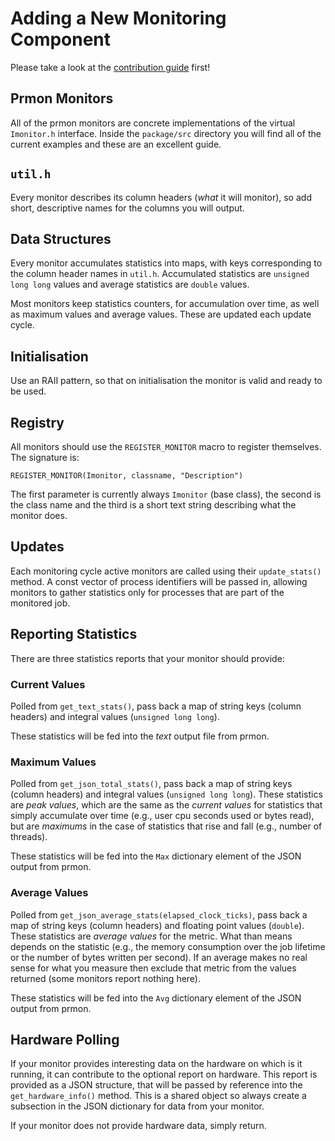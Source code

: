 # Adding a New Monitoring Component

Please take a look at the [contribution guide](CONTRIBUTING.md) first!

## Prmon Monitors

All of the prmon monitors are concrete implementations of the virtual
`Imonitor.h` interface. Inside the `package/src` directory you will find all of
the current examples and these are an excellent guide.

## `util.h`

Every monitor describes its column headers (*what* it will monitor), so add
short, descriptive names for the columns you will output.

## Data Structures

Every monitor accumulates statistics into maps, with keys corresponding to the
column header names in `util.h`. Accumulated statistics are `unsigned long long`
values and average statistics are `double` values.

Most monitors keep statistics counters, for accumulation over time, as well as
maximum values and average values. These are updated each update cycle.

## Initialisation

Use an RAII pattern, so that on initialisation the monitor is valid and ready
to be used.

## Registry

All monitors should use the `REGISTER_MONITOR` macro to register themselves. The
signature is:

```
REGISTER_MONITOR(Imonitor, classname, "Description")
```

The first parameter is currently always `Imonitor` (base class), the second is
the class name and the third is a short text string describing what the monitor
does.

## Updates

Each monitoring cycle active monitors are called using their `update_stats()`
method. A const vector of process identifiers will be passed in, allowing
monitors to gather statistics only for processes that are part of the monitored
job.

## Reporting Statistics

There are three statistics reports that your monitor should provide:

### Current Values

Polled from `get_text_stats()`, pass back a map of string keys (column headers)
and integral values (`unsigned long long`).

These statistics will be fed into the *text* output file from prmon.

### Maximum Values

Polled from `get_json_total_stats()`, pass back a map of string keys (column
headers) and integral values (`unsigned long long`). These statistics are *peak
values*, which are the same as the *current values* for statistics that simply
accumulate over time (e.g., user cpu seconds used or bytes read), but are
*maximums* in the case of statistics that rise and fall (e.g., number of
threads).

These statistics will be fed into the `Max` dictionary element of the JSON
output from prmon.

### Average Values

Polled from `get_json_average_stats(elapsed_clock_ticks)`, pass back a map of
string keys (column headers) and floating point values (`double`). These
statistics are *average values* for the metric. What than means depends on the
statistic (e.g., the memory consumption over the job lifetime or the number of
bytes written per second). If an average makes no real sense for what you
measure then exclude that metric from the values returned (some monitors report
nothing here).

These statistics will be fed into the `Avg` dictionary element of the JSON
output from prmon.

## Hardware Polling

If your monitor provides interesting data on the hardware on which is it
running, it can contribute to the optional report on hardware. This report is
provided as a JSON structure, that will be passed by reference into the
`get_hardware_info()` method. This is a shared object so always create a
subsection in the JSON dictionary for data from your monitor.

If your monitor does not provide hardware data, simply return.
